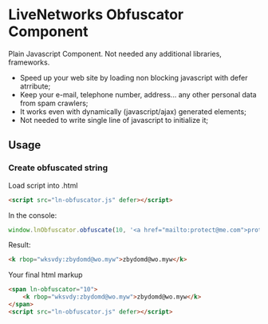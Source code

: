 # LiveNetworks Obfuscator Component

Plain Javascript Component. Not needed any additional libraries, frameworks.

- Speed up your web site by loading non blocking javascript with defer atrribute;
- Keep your e-mail, telephone number, address... any other personal data from spam crawlers;
- It works even with dynamically (javascript/ajax) generated elements;
- Not needed to write single line of javascript to initialize it;

## Usage
### Create obfuscated string
Load script into .html
```html
<script src="ln-obfuscator.js" defer></script>
```
In the console:
```javascript
window.lnObfuscator.obfuscate(10, '<a href="mailto:protect@me.com">protect@me.com</a>');
```
Result:
```html
<k rbop="wksvdy:zbydomd@wo.myw">zbydomd@wo.myw</k>
```
Your final html markup
```html
<span ln-obfuscator="10">
	<k rbop="wksvdy:zbydomd@wo.myw">zbydomd@wo.myw</k>
</span>
<script src="ln-obfuscator.js" defer></script>
```
